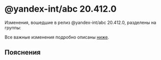 # @yandex-int/abc 20.412.0

<!-- ЧЕЛОВЕЧЕСКОЕ ВСТУПЛЕНИЕ -->

Изменения, вошедшие в релиз @yandex-int/abc 20.412.0, разделены на группы:

Все важные изменения подробно описаны [ниже](#Пояснения).

## Пояснения

